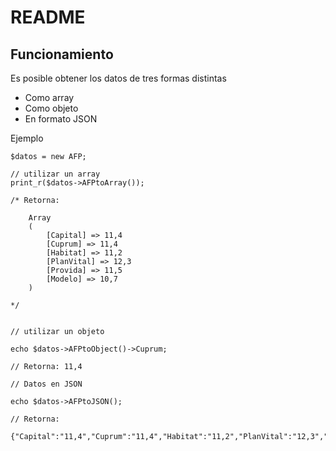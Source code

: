 <h1>README</h1>
<h2>Funcionamiento</h2>
<p>Es posible obtener los datos de tres formas distintas</p>
<ul>
	<li>Como array</li>
	<li>Como objeto</li>
	<li>En formato JSON</li>
</ul>
<p>Ejemplo</p>

	$datos = new AFP;
	
	// utilizar un array
	print_r($datos->AFPtoArray());
	
	/* Retorna:
	
		Array
		(
		    [Capital] => 11,4
		    [Cuprum] => 11,4
		    [Habitat] => 11,2
		    [PlanVital] => 12,3
		    [Provida] => 11,5
		    [Modelo] => 10,7
		)
	
	*/
	
	
	// utilizar un objeto
	
	echo $datos->AFPtoObject()->Cuprum;
	
	// Retorna: 11,4 
	
	// Datos en JSON
	
	echo $datos->AFPtoJSON();
	
	// Retorna: 
	
	{"Capital":"11,4","Cuprum":"11,4","Habitat":"11,2","PlanVital":"12,3","Provida":"11,5","Modelo":"10,7"}